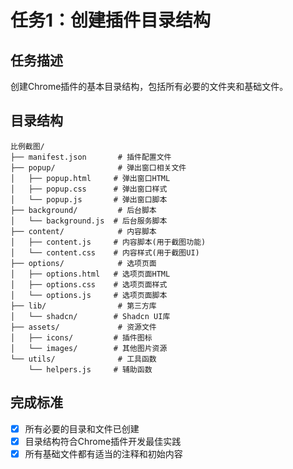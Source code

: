 # 任务1：创建插件目录结构

## 任务描述
创建Chrome插件的基本目录结构，包括所有必要的文件夹和基础文件。

## 目录结构
```
比例截图/
├── manifest.json       # 插件配置文件
├── popup/              # 弹出窗口相关文件
│   ├── popup.html     # 弹出窗口HTML
│   ├── popup.css      # 弹出窗口样式
│   └── popup.js       # 弹出窗口脚本
├── background/         # 后台脚本
│   └── background.js  # 后台服务脚本
├── content/            # 内容脚本
│   ├── content.js     # 内容脚本(用于截图功能)
│   └── content.css    # 内容样式(用于截图UI)
├── options/            # 选项页面
│   ├── options.html   # 选项页面HTML
│   ├── options.css    # 选项页面样式
│   └── options.js     # 选项页面脚本
├── lib/                # 第三方库
│   └── shadcn/        # Shadcn UI库
├── assets/             # 资源文件
│   ├── icons/         # 插件图标
│   └── images/        # 其他图片资源
└── utils/              # 工具函数
    └── helpers.js     # 辅助函数
```

## 完成标准
- [x] 所有必要的目录和文件已创建
- [x] 目录结构符合Chrome插件开发最佳实践
- [x] 所有基础文件都有适当的注释和初始内容 